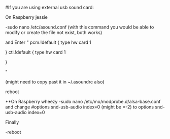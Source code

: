 

#If you are using external usb sound card:

On Raspberry jessie

-sudo nano /etc/asound.conf (with this command you would be able to modify or create the file not exist, both works)

and Enter " pcm.!default { type hw card 1

} ctl.!default { type hw card 1

}

"

(might need to copy past it in ~/.asoundrc also)

reboot

**On Raspberry wheezy -sudo nano /etc/mo/modprobe.d/alsa-base.conf and change #options snd-usb-audio index=0 (might be =-2) to options snd-usb-audio index=0

Finally

-reboot
